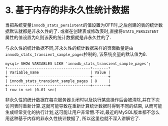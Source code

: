 # 3. 基于内存的非永久性统计数据

当把系统变量`innodb_stats_persistent`的值设置为OFF时,之后创建的表的统计数据默认就都是非永久性的了.
或者在创建表或修改表时,直接将`STATS_PERSISTENT`属性的值设置为0,则该表的统计数据就是非永久性的了.

与永久性的统计数据不同,非永久性的统计数据采样的页面数量是由`innodb_stats_transient_sample_pages`控制的,
该系统变量的默认值为8.

```
mysql> SHOW VARIABLES LIKE 'innodb_stats_transient_sample_pages';
+-------------------------------------+-------+
| Variable_name                       | Value |
+-------------------------------------+-------+
| innodb_stats_transient_sample_pages | 8     |
+-------------------------------------+-------+
1 row in set (0.01 sec)
```

非永久性的统计数据在每次服务器关闭时以及执行某些操作后会被清除,并在下次访问表时重新计算.这就可能导致在重新计算统计数据时得到不同的结果,
从而可能生成经常变化的执行计划,这可能让用户非常懵.不过,最近的MySQL版本都不怎么用这种基于内存的非永久性统计数据了,
所以这里也就不深入讲解它了.
